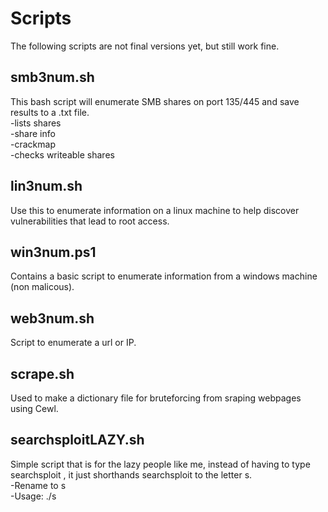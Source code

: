 # Scripts
   
The following scripts are not final versions yet, but still work fine.
  
## smb3num.sh
This bash script will enumerate SMB shares on port 135/445 and save results to a .txt file.   
-lists shares   
-share info   
-crackmap   
-checks writeable shares 

## lin3num.sh
Use this to enumerate information on a linux machine to help discover vulnerabilities that lead to root access.

## win3num.ps1
Contains a basic script to enumerate information from a windows machine (non malicous).
   
## web3num.sh
Script to enumerate a url or IP.

## scrape.sh
Used to make a dictionary file for bruteforcing from sraping webpages using Cewl.

## searchsploitLAZY.sh
Simple script that is for the lazy people like me, instead of having to type searchsploit <service> <version>, it just shorthands searchsploit to the letter s.   
-Rename to s    
-Usage: ./s <service> <version>   
